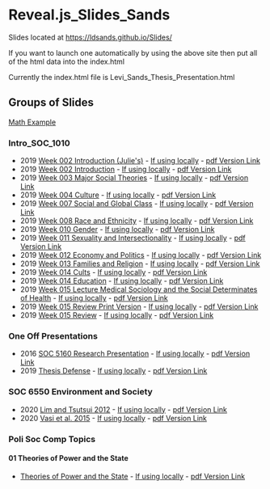 # Reveal.js_Slides_Sands

Slides located at https://ldsands.github.io/Slides/

If you want to launch one automatically by using the above site then put all of the html data into the index.html

Currently the index.html file is Levi_Sands_Thesis_Presentation.html
## Groups of Slides

[Math Example](https://ldsands.github.io/Slides/test/examples/math.html)

### Intro_SOC_1010

- 2019 [Week 002 Introduction (Julie's)](https://ldsands.github.io/Slides/main_slides/intro_soc_1010/week_002_Julie.html) - [If using locally](main_slides/intro_soc_1010/week_002_Julie.html) - [pdf Version Link](https://ldsands.github.io/Slides/main_slides/intro_soc_1010/week_002_Julie.html?print-pdf)
- 2019 [Week 002 Introduction](https://ldsands.github.io/Slides/main_slides/intro_soc_1010/week_002.html) - [If using locally](main_slides/intro_soc_1010/week_002.html) - [pdf Version Link](https://ldsands.github.io/Slides/main_slides/intro_soc_1010/week_002.html?print-pdf)
- 2019 [Week 003 Major Social Theories](https://ldsands.github.io/Slides/main_slides/intro_soc_1010/week_003.html) - [If using locally](main_slides/intro_soc_1010/week_003.html) - [pdf Version Link](https://ldsands.github.io/Slides/main_slides/intro_soc_1010/week_003.html?print-pdf)
- 2019 [Week 004 Culture](https://ldsands.github.io/Slides/main_slides/intro_soc_1010/week_004.html) - [If using locally](main_slides/intro_soc_1010/week_004.html) - [pdf Version Link](https://ldsands.github.io/Slides/main_slides/intro_soc_1010/week_004.html?print-pdf)
- 2019 [Week 007 Social and Global Class](https://ldsands.github.io/Slides/main_slides/intro_soc_1010/week_007.html) - [If using locally](main_slides/intro_soc_1010/week_007.html) - [pdf Version Link](https://ldsands.github.io/Slides/main_slides/intro_soc_1010/week_007.html?print-pdf)
- 2019 [Week 008 Race and Ethnicity](https://ldsands.github.io/Slides/main_slides/intro_soc_1010/week_008.html) - [If using locally](main_slides/intro_soc_1010/week_008.html) - [pdf Version Link](https://ldsands.github.io/Slides/main_slides/intro_soc_1010/week_008.html?print-pdf)
- 2019 [Week 010 Gender](https://ldsands.github.io/Slides/main_slides/intro_soc_1010/week_010.html) - [If using locally](main_slides/intro_soc_1010/week_010.html) - [pdf Version Link](https://ldsands.github.io/Slides/main_slides/intro_soc_1010/week_010.html?print-pdf)
- 2019 [Week 011 Sexuality and Intersectionality](https://ldsands.github.io/Slides/main_slides/intro_soc_1010/week_011.html) - [If using locally](main_slides/intro_soc_1010/week_011.html) - [pdf Version Link](https://ldsands.github.io/Slides/main_slides/intro_soc_1010/week_011.html?print-pdf)
- 2019 [Week 012 Economy and Politics](https://ldsands.github.io/Slides/main_slides/intro_soc_1010/week_012.html) - [If using locally](main_slides/intro_soc_1010/week_012.html) - [pdf Version Link](https://ldsands.github.io/Slides/main_slides/intro_soc_1010/week_012.html?print-pdf)
- 2019 [Week 013 Families and Religion](https://ldsands.github.io/Slides/main_slides/intro_soc_1010/week_013.html) - [If using locally](main_slides/intro_soc_1010/week_013.html) - [pdf Version Link](https://ldsands.github.io/Slides/main_slides/intro_soc_1010/week_013.html?print-pdf)
- 2019 [Week 014 Cults](https://ldsands.github.io/Slides/main_slides/intro_soc_1010/Week_014_cults.html) - [If using locally](main_slides/intro_soc_1010/Week_014_cults.html) - [pdf Version Link](https://ldsands.github.io/Slides/main_slides/intro_soc_1010/Week_014_cults.html?print-pdf)
- 2019 [Week 014 Education](https://ldsands.github.io/Slides/main_slides/intro_soc_1010/week_014.html) - [If using locally](main_slides/intro_soc_1010/week_014.html) - [pdf Version Link](https://ldsands.github.io/Slides/main_slides/intro_soc_1010/week_014.html?print-pdf)
- 2019 [Week 015 Lecture Medical Sociology and the Social Determinates of Health](https://ldsands.github.io/Slides/main_slides/intro_soc_1010/week_015_lecture.html) - [If using locally](main_slides/intro_soc_1010/week_015_lecture.html) - [pdf Version Link](https://ldsands.github.io/Slides/main_slides/intro_soc_1010/week_015_lecture.html?print-pdf)
- 2019 [Week 015 Review Print Version](https://ldsands.github.io/Slides/main_slides/intro_soc_1010/week_015_print_version.html) - [If using locally](main_slides/intro_soc_1010/week_015_print_version.html) - [pdf Version Link](https://ldsands.github.io/Slides/main_slides/intro_soc_1010/week_015_print_version.html?print-pdf)
- 2019 [Week 015 Review](https://ldsands.github.io/Slides/main_slides/intro_soc_1010/week_015.html) - [If using locally](main_slides/intro_soc_1010/week_015.html) - [pdf Version Link](https://ldsands.github.io/Slides/main_slides/intro_soc_1010/week_015.html?print-pdf)

### One Off Presentations

- 2016 [SOC 5160 Research Presentation](https://ldsands.github.io/Slides/main_slides/one_offs/Levi_Sands_5160_Res_Pres.html) - [If using locally](main_slides/one_offs/Levi_Sands_5160_Res_Pres.html) - [pdf Version Link](https://ldsands.github.io/Slides/main_slides/one_offs/Levi_Sands_5160_Res_Pres.html?print-pdf)
- 2019 [Thesis Defense](https://ldsands.github.io/Slides/main_slides/one_offs/Levi_Sands_Thesis_Presentation.html) - [If using locally](main_slides/one_offs/Levi_Sands_Thesis_Presentation.html) - [pdf Version Link](https://ldsands.github.io/Slides/main_slides/one_offs/Levi_Sands_Thesis_Presentation.html?print-pdf)

### SOC 6550 Environment and Society

- 2020 [Lim and Tsutsui 2012](https://ldsands.github.io/Slides/main_slides/SOC_6550_Environment_and_Society/Lim_and_Tsutsui_2012_Levi_Sands.html) - [If using locally](main_slides/SOC_6550_Environment_and_Society/Lim_and_Tsutsui_2012_Levi_Sands.html) - [pdf Version Link](https://ldsands.github.io/Slides/main_slides/SOC_6550_Environment_and_Society/Lim_and_Tsutsui_2012_Levi_Sands.html?print-pdf)
- 2020 [Vasi et al. 2015](https://ldsands.github.io/Slides/main_slides/SOC_6550_Environment_and_Society/Week_7_Vasi_et_al_2015_Levi_Sands.html) - [If using locally](main_slides/SOC_6550_Environment_and_Society/Week_7_Vasi_et_al_2015_Levi_Sands.html) - [pdf Version Link](https://ldsands.github.io/Slides/main_slides/SOC_6550_Environment_and_Society/Week_7_Vasi_et_al_2015_Levi_Sands.html?print-pdf)

### Poli Soc Comp Topics

#### 01 Theories of Power and the State

- [Theories of Power and the State](https://ldsands.github.io/Slides/main_slides/poli_soc_comp_topics/01_theories_of_power_and_the_state.html) - [If using locally](/main_slides/poli_soc_comp_topics/01_theories_of_power_and_the_state.html) - [pdf Version Link](https://ldsands.github.io/Slides//main_slides/poli_soc_comp_topics/01_theories_of_power_and_the_state.html?print-pdf)


<!--
#### 02 Political Culture

- [Political Culture](https://ldsands.github.io/Slides/main_slides/poli_soc_comp_topics/02_political_culture.html) - [If using locally](/main_slides/poli_soc_comp_topics/02_political_culture.html) - [pdf Version Link](https://ldsands.github.io/Slides//main_slides/poli_soc_comp_topics/02_political_culture.html?print-pdf)

#### 03 Political Economy

- [Political Economy](https://ldsands.github.io/Slides/main_slides/poli_soc_comp_topics/03_political_economy.html) - [If using locally](/main_slides/poli_soc_comp_topics/03_political_economy.html) - [pdf Version Link](https://ldsands.github.io/Slides//main_slides/poli_soc_comp_topics/03_political_economy.html?print-pdf)

#### 04 Social Relations (Race, Immigration, Family, etc.) and Policymaking

- [Social Relations (Race, Immigration, Family, etc.) and Policymaking](https://ldsands.github.io/Slides/main_slides/poli_soc_comp_topics/04_social_relations_race_immigration_family_etc_and_policymaking.html) - [If using locally](/main_slides/poli_soc_comp_topics/04_social_relations_race_immigration_family_etc_and_policymaking.html) - [pdf Version Link](https://ldsands.github.io/Slides//main_slides/poli_soc_comp_topics/04_social_relations_race_immigration_family_etc_and_policymaking.html?print-pdf)

#### 05 Political Participation and Voting

- [Political Participation and Voting](https://ldsands.github.io/Slides/main_slides/poli_soc_comp_topics/05_political_participation_and_voting.html) - [If using locally](/main_slides/poli_soc_comp_topics/05_political_participation_and_voting.html) - [pdf Version Link](https://ldsands.github.io/Slides//main_slides/poli_soc_comp_topics/05_political_participation_and_voting.html?print-pdf)

#### 06 Violence and Terrorism

- [Violence and Terrorism](https://ldsands.github.io/Slides/main_slides/poli_soc_comp_topics/06_violence_and_terrorism.html) - [If using locally](/main_slides/poli_soc_comp_topics/06_violence_and_terrorism.html) - [pdf Version Link](https://ldsands.github.io/Slides//main_slides/poli_soc_comp_topics/06_violence_and_terrorism.html?print-pdf)

#### 07 Localism, Globalization, and International Governance

- [Localism, Globalization, and International Governance](https://ldsands.github.io/Slides/main_slides/poli_soc_comp_topics/07_localism_globalization_and_international_governance.html) - [If using locally](/main_slides/poli_soc_comp_topics/07_localism_globalization_and_international_governance.html) - [pdf Version Link](https://ldsands.github.io/Slides//main_slides/poli_soc_comp_topics/07_localism_globalization_and_international_governance.html?print-pdf)

#### 08 Social Movements and Collective Behavior

- [Social Movements and Collective Behavior](https://ldsands.github.io/Slides/main_slides/poli_soc_comp_topics/08_social_movements_and_collective_behavior.html) - [If using locally](/main_slides/poli_soc_comp_topics/08_social_movements_and_collective_behavior.html) - [pdf Version Link](https://ldsands.github.io/Slides//main_slides/poli_soc_comp_topics/08_social_movements_and_collective_behavior.html?print-pdf)

#### 09 Authoritarianism and Democratization

- [Authoritarianism and Democratization](https://ldsands.github.io/Slides/main_slides/poli_soc_comp_topics/09_authoritarianism_and_democratization.html) - [If using locally](/main_slides/poli_soc_comp_topics/09_authoritarianism_and_democratization.html) - [pdf Version Link](https://ldsands.github.io/Slides//main_slides/poli_soc_comp_topics/09_authoritarianism_and_democratization.html?print-pdf)

#### 10 Social Capital and Civil Society

- [Social Capital and Civil Society](https://ldsands.github.io/Slides/main_slides/poli_soc_comp_topics/10_social_capital_and_civil_society.html) - [If using locally](/main_slides/poli_soc_comp_topics/10_social_capital_and_civil_society.html) - [pdf Version Link](https://ldsands.github.io/Slides//main_slides/poli_soc_comp_topics/10_social_capital_and_civil_society.html?print-pdf)
-->
